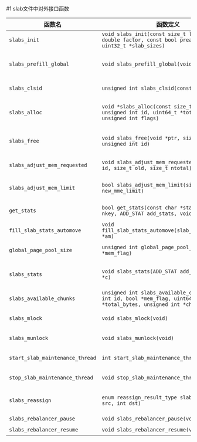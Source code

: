 #1 slab文件中对外接口函数

| 函数名	|	函数定义	|	作用	|	备注  |
| ---- 	| ----- 	| ---- 	| ----- 	  |
| `slabs_init` | `void slabs_init(const size_t limit, const double factor, const bool prealloc, const uint32_t *slab_sizes)` | 用于初始化slabclass结构体 | 无 |
| `slabs_prefill_global` | `void slabs_prefill_global(void)` | 按照`slab_page_size`切分申请的内存空间，存放在`slabclass[0]`中 | 无 |
| `slabs_clsid` | `unsigned int slabs_clsid(const size_t size)` | 给定对象大小，查找其对应的`slabclass`的编号 | 无 |
| `slabs_alloc` | `void *slabs_alloc(const size_t size, unsigned int id, uint64_t *total_bytes, unsigned int flags)` | 锁定`slabs_lock`，调用`do_slabs_alloc`分配内存空间 |无|
| `slabs_free` | `void slabs_free(void *ptr, size_t size, unsigned int id)` | 锁定`slabs_lock`，调用`do_slabs_free`释放申请的内存空间 | 无 |
| `slabs_adjust_mem_requested` | `void slabs_adjust_mem_requested(unsigned int id, size_t old, size_t ntotal)` | 根据`id`来调整`slabclass`的`requested`字段值 | 无 |
| `slabs_adjust_mem_limit` | `bool slabs_adjust_mem_limit(size_t new_mme_limit)` | 锁定`slabs_lock`，调用`do_slabs_adjust_mem_limit`来调整内存大小 | 无 |
| `get_stats` | `bool get_stats(const char *state_type, int nkey, ADD_STAT add_stats, void *c)` | 用与查看`slabclass`的内存空间使用情况 | 无 |
| `fill_slab_stats_automove` | `void fill_slab_stats_automove(slab_stats_automove *am)`| 锁定`slabs_lock`，并根据`slabclass`情况填充`am`数组 | 此函数可能于内存管理线程有关 |
| `global_page_pool_size` | `unsigned int global_page_pool_size(bool *mem_flag)` | 用于检测`mem_malloced`是否超过`mem_limit` | 无 |
| `slabs_stats` | `void slabs_stats(ADD_STAT add_stats, void *c)` | 锁定`slabs_lock`，调用`do_slabs_stats`函数填充`add_stats`参数 | 此函数可以用于观察`slabclass`内存情况 |
| `slabs_available_chunks` | `unsigned int slabs_available_chunks(unsigned int id, bool *mem_flag, uint64_t *total_bytes, unsigned int *chunks_preslab)` | 其用于观察`slabclass`整体内存使用情况 | 这个仅为标记统计 |
| `slabs_mlock` | `void slabs_mlock(void)` | 用于包装锁定`slabs_lock`的函数 | 无 |
| `slabs_munlock` | `void slabs_munlock(void)` | 用于包装解锁`slabs_lock`的函数 | 无 |
| `start_slab_maintenance_thread` | `int start_slab_maintenance_thread(void)` | 用于启动`slabclass`调整线程的函数 | 无 |
| `stop_slab_maintenance_thread` | `void stop_slab_maintenance_thread(void)` | 用于关闭`slabclass`调整线程的函数 | 无 |
| `slabs_reassign` | `enum reassign_result_type slabs_reassign(int src, int dst)` | 调整`id`为`src/dst`的`slabclass`的函数 | 其会抢占`slabs_rebalance_lock`锁 | 
| `slabs_rebalancer_pause` | `void slabs_rebalancer_pause(void)` | 暂停`slabclass`调整线程 | 无 | 
| `slabs_rebalancer_resume` | `void slabs_rebalancer_resume(void)` | 恢复`slabclass`调整线程运行 | 无 | 
